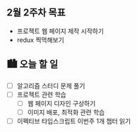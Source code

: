 ## 2월 2주차 목표

- 프로젝트 웹 페이지 제작 시작하기
- redux 찍먹해보기

## 🏙️ 오늘 할 일

- [ ] 알고리즘 스터디 문제 풀기
- [ ] 프로젝트 관련 학습
  - [ ] 웹 페이지 디자인 구상하기
  - [ ] 이미지 배포, 최적화 관련 학습
- [ ] 이펙티브 타입스크립트 이번주 1개 챕터 읽기
